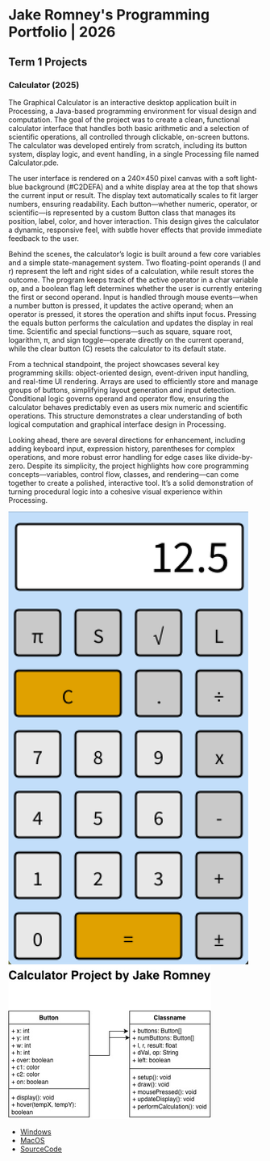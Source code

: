 # Jake Romney's Programming Portfolio | 2026

## Term 1 Projects

### Calculator (2025)

The Graphical Calculator is an interactive desktop application built in Processing, a Java-based programming environment for visual design and computation. The goal of the project was to create a clean, functional calculator interface that handles both basic arithmetic and a selection of scientific operations, all controlled through clickable, on-screen buttons. The calculator was developed entirely from scratch, including its button system, display logic, and event handling, in a single Processing file named Calculator.pde.

The user interface is rendered on a 240×450 pixel canvas with a soft light-blue background (#C2DEFA) and a white display area at the top that shows the current input or result. The display text automatically scales to fit larger numbers, ensuring readability. Each button—whether numeric, operator, or scientific—is represented by a custom Button class that manages its position, label, color, and hover interaction. This design gives the calculator a dynamic, responsive feel, with subtle hover effects that provide immediate feedback to the user.

Behind the scenes, the calculator’s logic is built around a few core variables and a simple state-management system. Two floating-point operands (l and r) represent the left and right sides of a calculation, while result stores the outcome. The program keeps track of the active operator in a char variable op, and a boolean flag left determines whether the user is currently entering the first or second operand. Input is handled through mouse events—when a number button is pressed, it updates the active operand; when an operator is pressed, it stores the operation and shifts input focus. Pressing the equals button performs the calculation and updates the display in real time. Scientific and special functions—such as square, square root, logarithm, π, and sign toggle—operate directly on the current operand, while the clear button (C) resets the calculator to its default state.

From a technical standpoint, the project showcases several key programming skills: object-oriented design, event-driven input handling, and real-time UI rendering. Arrays are used to efficiently store and manage groups of buttons, simplifying layout generation and input detection. Conditional logic governs operand and operator flow, ensuring the calculator behaves predictably even as users mix numeric and scientific operations. This structure demonstrates a clear understanding of both logical computation and graphical interface design in Processing.

Looking ahead, there are several directions for enhancement, including adding keyboard input, expression history, parentheses for complex operations, and more robust error handling for edge cases like divide-by-zero. Despite its simplicity, the project highlights how core programming concepts—variables, control flow, classes, and rendering—can come together to create a polished, interactive tool. It’s a solid demonstration of turning procedural logic into a cohesive visual experience within Processing.

![RunningCalculator](https://github.com/jamromney/portfolio/blob/main/images/Calc.png?raw=true)
![CalcUML](https://github.com/jamromney/portfolio/blob/main/images/CalcUML.jpg)

* [Windows](https://github.com/jamromney/portfolio/blob/main/src/Calc/windows-amd64.zip)
* [MacOS](https://github.com/jamromney/portfolio/blob/main/src/Calc/macos-aarch64.zip)
* [SourceCode](https://github.com/jamromney/portfolio/tree/main/src/Calc/Source%20Code)
